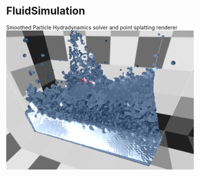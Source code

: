 # FluidSimulation
Smoothed Particle Hydradynamics solver and point splatting renderer
![Alt text](https://github.com/Banteu/FluidSimulation/blob/master/scr1.png "Beauty render")
